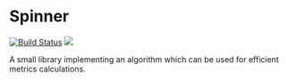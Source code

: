 Spinner
=======

[![Build Status](https://api.travis-ci.org/alexo/spinner.svg)](http://travis-ci.org/alexo/spinner)
[<img src="https://badges.gitter.im/alexo/spinner.svg" class="copy-button view" data-copy-text="[![Gitter chat](https://badges.gitter.im/alexo/spinnerj.svg)]">](https://gitter.im/alexo/spinner)


A small library implementing an algorithm which can be used for efficient metrics calculations.